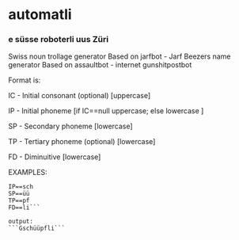 # automatli
### e süsse roboterli uus Züri

Swiss noun trollage generator
Based on jarfbot - Jarf Beezers name generator
Based on assaultbot - internet gunshitpostbot

Format is:

IC - Initial consonant (optional) [uppercase]

IP - Initial phoneme [if IC==null uppercase; else lowercase ]

SP - Secondary phoneme [lowercase]

TP - Tertiary phoneme (optional) [lowercase]

FD - Diminuitive [lowercase]

EXAMPLES:

```IC==G
IP==sch
SP==üü
TP==pf
FD==li```

output:
```Gschüüpfli```

